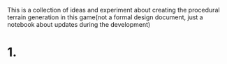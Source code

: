 This is a collection of ideas and experiment about creating the procedural terrain generation in this game(not a formal design document, just a notebook about updates during the development)

# 1. 